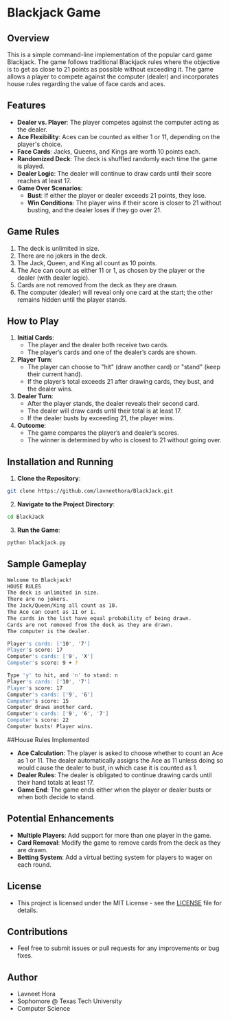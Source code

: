 # Blackjack Game

## Overview

This is a simple command-line implementation of the popular card game Blackjack. The game follows traditional Blackjack rules where the objective is to get as close to 21 points as possible without exceeding it. The game allows a player to compete against the computer (dealer) and incorporates house rules regarding the value of face cards and aces.

## Features

- **Dealer vs. Player**: The player competes against the computer acting as the dealer.
- **Ace Flexibility**: Aces can be counted as either 1 or 11, depending on the player's choice.
- **Face Cards**: Jacks, Queens, and Kings are worth 10 points each.
- **Randomized Deck**: The deck is shuffled randomly each time the game is played.
- **Dealer Logic**: The dealer will continue to draw cards until their score reaches at least 17.
- **Game Over Scenarios**:
  - **Bust**: If either the player or dealer exceeds 21 points, they lose.
  - **Win Conditions**: The player wins if their score is closer to 21 without busting, and the dealer loses if they go over 21.

## Game Rules

1. The deck is unlimited in size.
2. There are no jokers in the deck.
3. The Jack, Queen, and King all count as 10 points.
4. The Ace can count as either 11 or 1, as chosen by the player or the dealer (with dealer logic).
5. Cards are not removed from the deck as they are drawn.
6. The computer (dealer) will reveal only one card at the start; the other remains hidden until the player stands.

## How to Play

1. **Initial Cards**:
   - The player and the dealer both receive two cards.
   - The player’s cards and one of the dealer’s cards are shown.
2. **Player Turn**:
   - The player can choose to "hit" (draw another card) or "stand" (keep their current hand).
   - If the player’s total exceeds 21 after drawing cards, they bust, and the dealer wins.
3. **Dealer Turn**:
   - After the player stands, the dealer reveals their second card.
   - The dealer will draw cards until their total is at least 17.
   - If the dealer busts by exceeding 21, the player wins.
4. **Outcome**:
   - The game compares the player’s and dealer’s scores.
   - The winner is determined by who is closest to 21 without going over.

## Installation and Running

1. **Clone the Repository**:
```bash
git clone https://github.com/lavneethora/BlackJack.git
```

2. **Navigate to the Project Directory**:
```bash
cd BlackJack
```

3. **Run the Game**:
```bash
python blackjack.py
```

## Sample Gameplay

```bash
Welcome to Blackjack!
HOUSE RULES
The deck is unlimited in size.
There are no jokers.
The Jack/Queen/King all count as 10.
The Ace can count as 11 or 1.
The cards in the list have equal probability of being drawn.
Cards are not removed from the deck as they are drawn.
The computer is the dealer.

Player's cards: ['10', '7']
Player's score: 17
Computer's cards: ['9', 'X']
Computer's score: 9 + ?

Type 'y' to hit, and 'n' to stand: n
Player's cards: ['10', '7']
Player's score: 17
Computer's cards: ['9', '6']
Computer's score: 15
Computer draws another card.
Computer's cards: ['9', '6', '7']
Computer's score: 22
Computer busts! Player wins.
```

##House Rules Implemented

- **Ace Calculation**: The player is asked to choose whether to count an Ace as 1 or 11. The dealer automatically assigns the Ace as 11 unless doing so would cause the dealer to bust, in which case it is counted as 1.
- **Dealer Rules**: The dealer is obligated to continue drawing cards until their hand totals at least 17.
- **Game End**: The game ends either when the player or dealer busts or when both decide to stand.

## Potential Enhancements

- **Multiple Players**: Add support for more than one player in the game.
- **Card Removal**: Modify the game to remove cards from the deck as they are drawn.
- **Betting System**: Add a virtual betting system for players to wager on each round.

## License

- This project is licensed under the MIT License - see the [LICENSE](LICENSE) file for details.

## Contributions
- Feel free to submit issues or pull requests for any improvements or bug fixes.

## Author

- Lavneet Hora
- Sophomore @ Texas Tech University
- Computer Science
